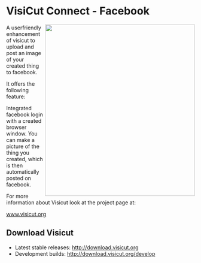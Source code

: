 VisiCut Connect - Facebook
=======

<img src="https://cloud.githubusercontent.com/assets/7680318/6001719/e210576a-aaec-11e4-866a-ce54799dea1b.png" width="400px"
 height="458" alt="" title="Visicut Connect" align="right" />

A userfriendly enhancement of visicut to upload and post an image of your created thing to facebook.

It offers the following feature:

Integrated facebook login with a created browser window. You can make a picture of the thing you created, which is then automatically posted on facebook.



For more information about Visicut look at the project page at:

www.visicut.org

Download Visicut
--------
* Latest stable releases: http://download.visicut.org
* Development builds: http://download.visicut.org/develop

